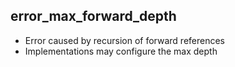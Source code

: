 ## error_max_forward_depth

- Error caused by recursion of forward references
- Implementations may configure the max depth